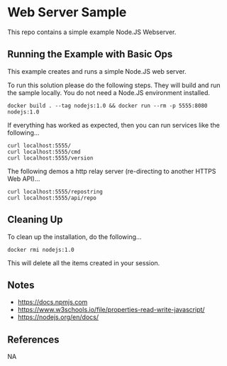 Web Server Sample
==================

This repo contains a simple example Node.JS Webserver.

Running the Example with Basic Ops
----------------------------------
This example creates and runs a simple Node.JS web server.

To run this solution please do the following steps. They will build and run the sample locally. You do not need a Node.JS environment installed.

    docker build . --tag nodejs:1.0 && docker run --rm -p 5555:8080 nodejs:1.0

If everything has worked as expected, then you can run services like the following...

    curl localhost:5555/
    curl localhost:5555/cmd
    curl localhost:5555/version
    
The following demos a http relay server (re-directing to another HTTPS Web API)...

    curl localhost:5555/repostring
    curl localhost:5555/api/repo
    
Cleaning Up
-----------
To clean up the installation, do the following...

    docker rmi nodejs:1.0
        
This will delete all the items created in your session.

Notes
-----
- https://docs.npmjs.com
- https://www.w3schools.io/file/properties-read-write-javascript/
- https://nodejs.org/en/docs/

References
----------
NA


